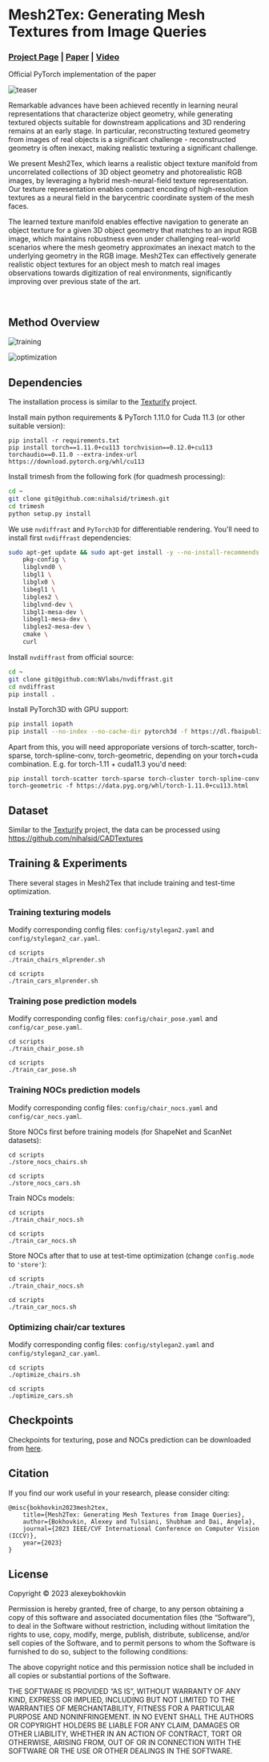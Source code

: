 # Mesh2Tex: Generating Mesh Textures from Image Queries
### [Project Page](https://alexeybokhovkin.github.io/mesh2tex/) | [Paper](http://arxiv.org/abs/2304.05868) | [Video](https://youtu.be/tY6pPHN5v9Q)

Official PyTorch implementation of the paper

![teaser](assets/teaser.png)

Remarkable advances have been achieved recently in learning neural representations that characterize object geometry, while generating textured objects suitable for downstream applications and 3D rendering remains at an early stage. In particular, reconstructing textured geometry from images of real objects is a significant challenge - reconstructed geometry is often inexact, making realistic texturing a significant challenge.

We present Mesh2Tex, which learns a realistic object texture manifold from uncorrelated collections of 3D object geometry and photorealistic RGB images, by leveraging a hybrid mesh-neural-field texture representation. Our texture representation enables compact encoding of high-resolution textures as a neural field in the barycentric coordinate system of the mesh faces.

The learned texture manifold enables effective navigation to generate an object texture for a given 3D object geometry that matches to an input RGB image, which maintains robustness even under challenging real-world scenarios where the mesh geometry approximates an inexact match to the underlying geometry in the RGB image. Mesh2Tex can effectively generate realistic object textures for an object mesh to match real images observations towards digitization of real environments, significantly improving over previous state of the art.

<br>

## Method Overview

![training](assets/training.png)

![optimization](assets/optimization.png)

## Dependencies

The installation process is similar to the [Texturify](https://nihalsid.github.io/texturify/) project.

Install main python requirements & PyTorch 1.11.0 for Cuda 11.3 (or other suitable version):

```commandline
pip install -r requirements.txt
pip install torch==1.11.0+cu113 torchvision==0.12.0+cu113 torchaudio==0.11.0 --extra-index-url https://download.pytorch.org/whl/cu113
```

Install trimesh from the following fork (for quadmesh processing):
```bash
cd ~
git clone git@github.com:nihalsid/trimesh.git
cd trimesh
python setup.py install
```

We use `nvdiffrast` and `PyTorch3D` for differentiable rendering. You'll need to install first `nvdiffrast` dependencies:

```bash
sudo apt-get update && sudo apt-get install -y --no-install-recommends \
    pkg-config \
    libglvnd0 \
    libgl1 \
    libglx0 \
    libegl1 \
    libgles2 \
    libglvnd-dev \
    libgl1-mesa-dev \
    libegl1-mesa-dev \
    libgles2-mesa-dev \
    cmake \
    curl
```

Install `nvdiffrast` from official source:

```bash
cd ~ 
git clone git@github.com:NVlabs/nvdiffrast.git
cd nvdiffrast
pip install .
```

Install PyTorch3D with GPU support:

```bash
pip install iopath
pip install --no-index --no-cache-dir pytorch3d -f https://dl.fbaipublicfiles.com/pytorch3d/packaging/wheels/py38_cu113_pyt1110/download.html
```

Apart from this, you will need approporiate versions of torch-scatter, torch-sparse, torch-spline-conv, torch-geometric, depending on your torch+cuda combination. E.g. for torch-1.11 + cuda11.3 you'd need:  

```commandline
pip install torch-scatter torch-sparse torch-cluster torch-spline-conv torch-geometric -f https://data.pyg.org/whl/torch-1.11.0+cu113.html
```

## Dataset

Similar to the [Texturify](https://nihalsid.github.io/texturify/) project, the data can be processed using https://github.com/nihalsid/CADTextures

## Training & Experiments

There several stages in Mesh2Tex that include training and test-time optimization.

### Training texturing models

Modify corresponding config files: `config/stylegan2.yaml` and `config/stylegan2_car.yaml`.

```commandline
cd scripts
./train_chairs_mlprender.sh
```

```commandline
cd scripts
./train_cars_mlprender.sh
```

### Training pose prediction models

Modify corresponding config files: `config/chair_pose.yaml` and `config/car_pose.yaml`.

```commandline
cd scripts
./train_chair_pose.sh
```

```commandline
cd scripts
./train_car_pose.sh
```

### Training NOCs prediction models

Modify corresponding config files: `config/chair_nocs.yaml` and `config/car_nocs.yaml`.

Store NOCs first before training models (for ShapeNet and ScanNet datasets):

```commandline
cd scripts
./store_nocs_chairs.sh
```

```commandline
cd scripts
./store_nocs_cars.sh
```

Train NOCs models:

```commandline
cd scripts
./train_chair_nocs.sh
```

```commandline
cd scripts
./train_car_nocs.sh
```

Store NOCs after that to use at test-time optimization (change `config.mode` to `'store'`):

```commandline
cd scripts
./train_chair_nocs.sh
```

```commandline
cd scripts
./train_car_nocs.sh
```

### Optimizing chair/car textures

Modify corresponding config files: `config/stylegan2.yaml` and `config/stylegan2_car.yaml`.

```commandline
cd scripts
./optimize_chairs.sh
```

```commandline
cd scripts
./optimize_cars.sh
```

## Checkpoints

Checkpoints for texturing, pose and NOCs prediction can be downloaded from [here](https://drive.google.com/file/d/16b8DNhcC5gfwDC2_jDSJ_AS_G3BzOkNu/view?usp=sharing).

## Citation
If you find our work useful in your research, please consider citing:

	@misc{bokhovkin2023mesh2tex,
		title={Mesh2Tex: Generating Mesh Textures from Image Queries}, 
		author={Bokhovkin, Alexey and Tulsiani, Shubham and Dai, Angela},
		journal={2023 IEEE/CVF International Conference on Computer Vision (ICCV)},
		year={2023}
	}

## License

Copyright © 2023 alexeybokhovkin

Permission is hereby granted, free of charge, to any person obtaining a copy of this software and associated documentation files (the “Software”), to deal in the Software without restriction, including without limitation the rights to use, copy, modify, merge, publish, distribute, sublicense, and/or sell copies of the Software, and to permit persons to whom the Software is furnished to do so, subject to the following conditions:

The above copyright notice and this permission notice shall be included in all copies or substantial portions of the Software.

THE SOFTWARE IS PROVIDED “AS IS”, WITHOUT WARRANTY OF ANY KIND, EXPRESS OR IMPLIED, INCLUDING BUT NOT LIMITED TO THE WARRANTIES OF MERCHANTABILITY, FITNESS FOR A PARTICULAR PURPOSE AND NONINFRINGEMENT. IN NO EVENT SHALL THE AUTHORS OR COPYRIGHT HOLDERS BE LIABLE FOR ANY CLAIM, DAMAGES OR OTHER LIABILITY, WHETHER IN AN ACTION OF CONTRACT, TORT OR OTHERWISE, ARISING FROM, OUT OF OR IN CONNECTION WITH THE SOFTWARE OR THE USE OR OTHER DEALINGS IN THE SOFTWARE.